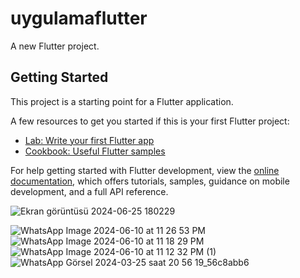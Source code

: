 # uygulamaflutter

A new Flutter project.

## Getting Started

This project is a starting point for a Flutter application.

A few resources to get you started if this is your first Flutter project:

- [Lab: Write your first Flutter app](https://docs.flutter.dev/get-started/codelab)
- [Cookbook: Useful Flutter samples](https://docs.flutter.dev/cookbook)

For help getting started with Flutter development, view the
[online documentation](https://docs.flutter.dev/), which offers tutorials,
samples, guidance on mobile development, and a full API reference.

![Ekran görüntüsü 2024-06-25 180229](https://github.com/abdullah-0052/Smart-Otopark-SystemArduino-and-Mobile--App/assets/168473906/41b7a681-2996-4602-bfb5-536b1177628f)

![WhatsApp Image 2024-06-10 at 11 26 53 PM](https://github.com/abdullah-0052/Smart-Otopark-SystemArduino-and-Mobile--App/assets/168473906/d2103cb6-33cf-4a30-af80-bbfd3fc7d280)
![WhatsApp Image 2024-06-10 at 11 18 29 PM](https://github.com/abdullah-0052/Smart-Otopark-SystemArduino-and-Mobile--App/assets/168473906/92a6d78d-543b-4536-ba5d-925e164e96e9)
![WhatsApp Image 2024-06-10 at 11 12 32 PM (1)](https://github.com/abdullah-0052/Smart-Otopark-SystemArduino-and-Mobile--App/assets/168473906/c11fb3af-4f9f-4cbe-b8c6-e8e48698b71f)
![WhatsApp Görsel 2024-03-25 saat 20 56 19_56c8abb6](https://github.com/abdullah-0052/Smart-Otopark-SystemArduino-and-Mobile--App/assets/168473906/41632bf9-c671-4175-8463-498412abf3ce)

